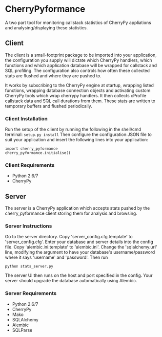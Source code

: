 # CherryPyformance

A two part tool for monitoring callstack statistics of CherryPy appliations and analysing/displaying these statistics.

## Client

The client is a small-footprint package to be imported into your application, the configuration you supply will dictate which CherryPy handlers, which functions and which application database will be wrapped for callstack and SQL profiling. The configuration also controls how often these collected stats are flushed and where they are pushed to.

It works by subscribing to the CherryPy engine at startup, wrapping listed functions, wrapping database connection objects and activating custom CherryPy tools which wrap cherrypy handlers. It then collects cProfile callstack data and SQL call durations from them. These stats are written to temporary buffers and flushed periodically.

### Client Installation

Run the setup of the client by running the following in the shell/cmd terminal:
```setup.py install```
Then configure the configuration JSON file to suit your application and insert the following lines into your application:
```
import cherry_pyformance
cherry_pyformance.initialise()
```

### Client Requirements
* Python 2.6/7
* CherryPy

## Server

The server is a CherryPy application which accepts stats pushed by the cherry_pyformance client storing them for analysis and browsing.

### Server Instructions
Go to the server directory.
Copy 'server_config.cfg.template' to 'server_config.cfg'.
Enter your database and server details into the config file.
Copy 'alembic.ini.template' to 'alembic.ini'.
Change the 'sqlalchemy.url' line, modifying the argument to have your database's username/password where it says 'username' and 'password'. 
Then run
```
python stats_server.py
```

The server UI then runs on the host and port specified in the config. Your server should upgrade the database automatically using Alembic.

### Server Requirements
* Python 2.6/7
* CherryPy
* Mako
* SQLAlchemy
* Alembic
* SQLParse
